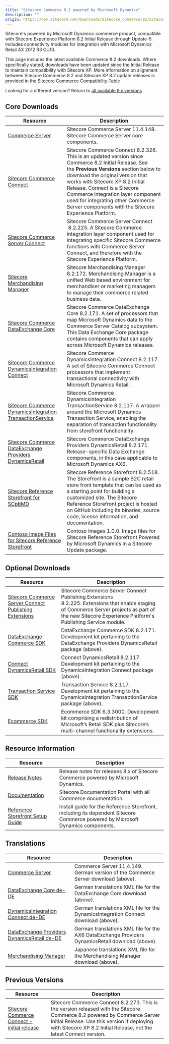 ```yaml
---
title: "Sitecore Commerce 8.2 powered by Microsoft Dynamics"
description: ""
origin: https://dev.sitecore.net/Downloads/Sitecore_Commerce/82/Sitecore_Commerce_82_powered_by_Microsoft_Dynamics.aspx
---
```


Sitecore's powered by Microsoft Dynamics commerce product, compatible with Sitecore Experience Platform 8.2 Initial Release through Update-5. Includes connectivity modules for integration with Microsoft Dynamics Retail AX 2012 R3 CU10.

This page includes the latest available Commerce 8.2 downloads. Where specifically stated, downloads have been updated since the Initial Release to maintain compatibility with Sitecore XP. More information on alignment between Sitecore Commerce 8.2 and Sitecore XP 8.2 update releases is provided in the [Sitecore Commerce Compatibility Table](https://kb.sitecore.net/articles/316437)

Looking for a different version? Return to [all available 8.x versions](/downloads/Sitecore_Commerce)

## Core Downloads

 | Resource | Description |
 | --- | --- |
 | [Commerce Server](https://scdp.blob.core.windows.net/downloads/Sitecore%20Commerce/82/Sitecore%20Commerce%2082%20powered%20by%20Microsoft%20Dynamics/Secure/CommerceServer-11.4.148.exe) | Sitecore Commerce Server 11.4.148. Sitecore Commerce Server core components. |
 | [Sitecore Commerce Connect](https://scdp.blob.core.windows.net/downloads/Sitecore%20Commerce/82/Sitecore%20Commerce%2082%20powered%20by%20Microsoft%20Dynamics/Secure/Sitecore%20Commerce%20Connect%208.2.326.zip) | Sitecore Commerce Connect 8.2.326. This is an updated version since Commerce 8.2 Initial Release. See the **Previous Versions** section below to download the original version that works with Sitecore XP 8.2 Initial Release. Connect is a Sitecore Commerce integration layer component used for integrating other Commerce Server components with the Sitecore Experience Platform. |
 | [Sitecore Commerce Server Connect](https://scdp.blob.core.windows.net/downloads/Sitecore%20Commerce/82/Sitecore%20Commerce%2082%20powered%20by%20Microsoft%20Dynamics/Secure/Sitecore%20Commerce%20Server%20Connect.8.2.225.update) | Sitecore Commerce Server Connect  8.2.225. A Sitecore Commerce integration layer component used for integrating specific Sitecore Commerce functions with Commerce Server Connect, and therefore with the Sitecore Experience Platform. |
 | [Sitecore Merchandising Manager](https://scdp.blob.core.windows.net/downloads/Sitecore%20Commerce/82/Sitecore%20Commerce%2082%20powered%20by%20Microsoft%20Dynamics/Secure/Sitecore%20Merchandising%20Manager.8.2.172.update) | Sitecore Merchandising Manager 8.2.172. Merchandising Manager is a unified Web based environment for merchandiser or marketing managers to manage their commerce related business data. |
 | [Sitecore Commerce DataExchange Core](https://scdp.blob.core.windows.net/downloads/Sitecore%20Commerce/82/Sitecore%20Commerce%2082%20powered%20by%20Microsoft%20Dynamics/Secure/Sitecore.Commerce.DataExchange.Core.8.2.171.update) | Sitecore Commerce DataExchange Core 8.2.171. A set of processors that map Microsoft Dynamics data to the Commerce Server Catalog subsystem. This Data Exchange Core package contains components that can apply across Microsoft Dynamics releases. |
 | [Sitecore Commerce DynamicsIntegration Connect](https://scdp.blob.core.windows.net/downloads/Sitecore%20Commerce/82/Sitecore%20Commerce%2082%20powered%20by%20Microsoft%20Dynamics/Secure/Sitecore.Commerce.DynamicsIntegration.Connect.8.2.117.update) | Sitecore Commerce DynamicsIntegration Connect 8.2.117. A set of Sitecore Commerce Connect processors that implement transactional connectivity with Microsoft Dynamics Retail. |
 | [Sitecore Commerce DynamicsIntegration TransactionService](https://scdp.blob.core.windows.net/downloads/Sitecore%20Commerce/82/Sitecore%20Commerce%2082%20powered%20by%20Microsoft%20Dynamics/Secure/Sitecore.Commerce.DynamicsIntegration.TransactionService.8.2.117.update) | Sitecore Commerce DynamicsIntegration TransactionService 8.2.117. A wrapper around the Microsoft Dynamics Transaction Service, enabling the separation of transaction functionality from storefront functionality. |
 | [Sitecore Commerce DataExchange Providers DynamicsRetail](https://scdp.blob.core.windows.net/downloads/Sitecore%20Commerce/82/Sitecore%20Commerce%2082%20powered%20by%20Microsoft%20Dynamics/Secure/Sitecore.Commerce.DataExchange.Providers.DynamicsRetail.8.2.171.update) | Sitecore Commerce DataExchange Providers DynamicsRetail 8.2.171. Release-specific Data Exchange components, in this case applicable to Microsoft Dynamics AX6.  |
 | [Sitecore Reference Storefront for SCpbMD](https://github.com/Sitecore/Reference-Storefront/releases) | Sitecore Reference Storefront 8.2.518. The Storefront is a sample B2C retail store front template that can be used as a starting point for building a customized site. The Sitecore Reference Storefront project is hosted on GitHub including its binaries, source code, license information, and documentation. |
 | [Contoso Image Files for Sitecore Reference Storefront](https://scdp.blob.core.windows.net/downloads/Sitecore%20Commerce/82/Sitecore%20Commerce%2082%20powered%20by%20Microsoft%20Dynamics/Secure/ContosoImages-1.update) | Contoso Images 1.0.0. Image files for Sitecore Reference Storefront Powered by Microsoft Dynamics in a Sitecore Update package. |

## Optional Downloads

 | Resource | Description |
 | --- | --- |
 | [Sitecore Commerce Server Connect Publishing Extensions](https://scdp.blob.core.windows.net/downloads/Sitecore%20Commerce/82/Sitecore%20Commerce%2082%20powered%20by%20Microsoft%20Dynamics/Secure/Sitecore%20Commerce%20Server%20Connect%20Publishing%20Extensions.8.2.225.update) | Sitecore Commerce Server Connect Publishing Extensions 8.2.225. Extensions that enable staging of Commerce Server projects as part of the new Sitecore Experience Platform's Publishing Service module. |
 | [DataExchange Commerce SDK](https://scdp.blob.core.windows.net/downloads/Sitecore%20Commerce/82/Sitecore%20Commerce%2082%20powered%20by%20Microsoft%20Dynamics/Secure/DataExchange.Commerce.Sdk.8.2.171.zip) | DataExchange Commerce SDK 8.2.171. Development kit pertaining to the DataExchange Providers DynamicsRetail package (above). |
 | [Connect DynamicsRetail SDK](https://scdp.blob.core.windows.net/downloads/Sitecore%20Commerce/82/Sitecore%20Commerce%2082%20powered%20by%20Microsoft%20Dynamics/Secure/Connect.DynamicsRetail.8.2.117.zip) | Connect DynamicsRetail 8.2.117. Development kit pertaining to the DynamicsIntegration Connect package (above). |
 | [Transaction Service SDK](https://scdp.blob.core.windows.net/downloads/Sitecore%20Commerce/82/Sitecore%20Commerce%2082%20powered%20by%20Microsoft%20Dynamics/Secure/TransactionService.8.2.117.zip) | Transaction Service 8.2.117. Development kit pertaining to the DynamicsIntegration TransactionService package (above). |
 | [Ecommerce SDK](https://scdp.blob.core.windows.net/downloads/Sitecore%20Commerce/82/Sitecore%20Commerce%2082%20powered%20by%20Microsoft%20Dynamics/Secure/EcommerceSdK.6.3.3000.zip) | Ecommerce SDK 6.3.3000. Development kit comprising a redistribution of Microsoft’s Retail SDK plus Sitecore’s multi-channel functionality extensions. |

## Resource Information

 | Resource | Description |
 | --- | --- |
 | [Release Notes](http://commercesdn.sitecore.net/SCpbMD82/ReleaseNotes/en-us/index.html) | Release notes for releases 8.x of Sitecore Commerce powered by Microsoft Dynamics. |
 | [Documentation](https://doc.sitecore.com) | Sitecore Documentation Portal with all Commerce documentation. |
 | [Reference Storefront Setup Guide](http://commercesdn.sitecore.net/SCpbMD82/SCpbMDRefSfGuide/en-us/index_frames.html) | Install guide for the Reference Storefront, including its dependent Sitecore Commerce powered by Microsoft Dynamics components. |

## Translations

 | Resource | Description |
 | --- | --- |
 | [Commerce Server](https://scdp.blob.core.windows.net/downloads/Sitecore%20Commerce/82/Sitecore%20Commerce%2082%20powered%20by%20Microsoft%20Dynamics/Secure/CommerceServer-11.4.149.exe) | Commerce Server 11.4.149. German version of the Commerce Server download (above). |
 | [DataExchange Core de-DE](https://scdp.blob.core.windows.net/downloads/Sitecore%20Commerce/82/Sitecore%20Commerce%2082%20powered%20by%20Microsoft%20Dynamics/Secure/DataExchange_Core_de-DE.xml) | German translations XML file for the DataExchange Core download (above). |
 | [DynamicsIntegration Connect de-DE](https://scdp.blob.core.windows.net/downloads/Sitecore%20Commerce/82/Sitecore%20Commerce%2082%20powered%20by%20Microsoft%20Dynamics/Secure/DynamicsIntegration_Connnect_AX6_AX7_de-DE.xml) | German translations XML file for the DynamicsIntegration Connect download (above). |
 | [DataExchange Providers DynamicsRetail de-DE](https://scdp.blob.core.windows.net/downloads/Sitecore%20Commerce/82/Sitecore%20Commerce%2082%20powered%20by%20Microsoft%20Dynamics/Secure/DataExchange_Providers_DynamicsRetail_AX6_AX7_de-DE.xml) | German translations XML file for the AX6 DataExchange Providers DynamicsRetail download (above). |
 | [Merchandising Manager](https://scdp.blob.core.windows.net/downloads/Sitecore%20Commerce/82/Sitecore%20Commerce%2082%20powered%20by%20Microsoft%20Dynamics/Secure/Merchandising_Manager_ja-JP.XML) | Japanese translations XML file for the Merchandising Manager download (above). |

## Previous Versions

 | Resource | Description |
 | --- | --- |
 | [Sitecore Commerce Connect - initial release](https://scdp.blob.core.windows.net/downloads/Sitecore%20Commerce/82/Sitecore%20Commerce%2082%20powered%20by%20Microsoft%20Dynamics/Secure/Sitecore%20Commerce%20Connect%208.2.273.zip) | Sitecore Commerce Connect 8.2.273. This is the version released with the Sitecore Commerce 8.2 powered by Commerce Server Initial Release. Use this version if deploying with Sitecore XP 8.2 Initial Release, not the latest Connect version.  <br /> |